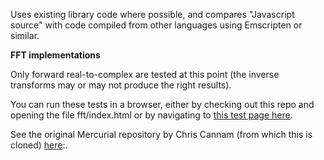 Uses existing library code where possible, and compares "Javascript source" with code compiled from other 
languages using Emscripten or similar.

**FFT implementations**

Only forward real-to-complex are tested at this point (the inverse transforms may or may not produce the right results).

You can run these tests in a browser, either by checking out this repo and opening the file fft/index.html or by navigating to [this test page here](http://all-day-breakfast.com/js-dsp-test/fft/).

See the original Mercurial repository by Chris Cannam (from which this is cloned) [here](https://code.soundsoftware.ac.uk/projects/js-dsp-test):.
